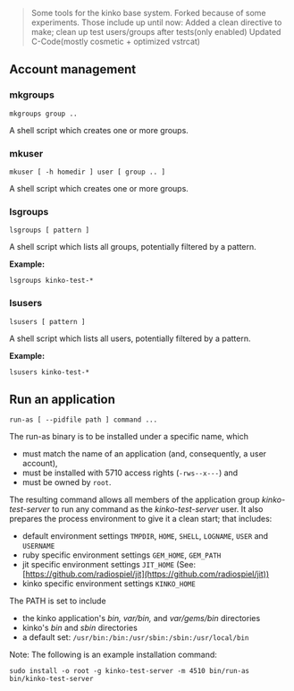 > Some tools for the kinko base system.
> Forked because of some experiments. Those include up until now:
> Added a clean directive to make; clean up test users/groups after tests(only enabled)
> Updated C-Code(mostly cosmetic + optimized vstrcat)

## Account management

### mkgroups

    mkgroups group ..

A shell script which creates one or more groups. 

### mkuser

    mkuser [ -h homedir ] user [ group .. ]

A shell script which creates one or more groups. 

### lsgroups

    lsgroups [ pattern ]
    
A shell script which lists all groups, potentially filtered by a pattern.

**Example:**

    lsgroups kinko-test-*

### lsusers

    lsusers [ pattern ]

A shell script which lists all users, potentially filtered by a pattern.

**Example:**

    lsusers kinko-test-*

## Run an application

    run-as [ --pidfile path ] command ...

The run-as binary is to be installed under a specific name, which 

- must match the name of an application (and, consequently, a user account),
- must be installed with 5710 access rights (`-rws--x---`) and 
- must be owned by `root`.

The resulting command allows all members of the application group *kinko-test-server* 
to run any command as the *kinko-test-server* user. It also prepares the process
environment to give it a clean start; that includes:

- default environment settings `TMPDIR`, `HOME`, `SHELL`, `LOGNAME`, `USER` and `USERNAME`
- ruby specific environment settings `GEM_HOME`, `GEM_PATH`
- jit specific environment settings `JIT_HOME` (See: [https://github.com/radiospiel/jit](https://github.com/radiospiel/jit))
- kinko specific environment settings `KINKO_HOME`

The PATH is set to include 

- the kinko application's *bin, var/bin,* and *var/gems/bin* directories
- kinko's *bin* and *sbin* directories
- a default set: `/usr/bin:/bin:/usr/sbin:/sbin:/usr/local/bin`

Note: The following is an example installation command:

    sudo install -o root -g kinko-test-server -m 4510 bin/run-as bin/kinko-test-server
